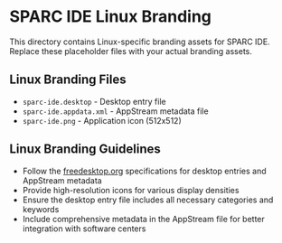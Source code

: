 # SPARC IDE Linux Branding

This directory contains Linux-specific branding assets for SPARC IDE. Replace these placeholder files with your actual branding assets.

## Linux Branding Files

- `sparc-ide.desktop` - Desktop entry file
- `sparc-ide.appdata.xml` - AppStream metadata file
- `sparc-ide.png` - Application icon (512x512)

## Linux Branding Guidelines

- Follow the [freedesktop.org](https://www.freedesktop.org/) specifications for desktop entries and AppStream metadata
- Provide high-resolution icons for various display densities
- Ensure the desktop entry file includes all necessary categories and keywords
- Include comprehensive metadata in the AppStream file for better integration with software centers